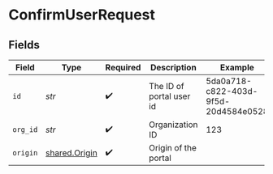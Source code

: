 # ConfirmUserRequest


## Fields

| Field                                          | Type                                           | Required                                       | Description                                    | Example                                        |
| ---------------------------------------------- | ---------------------------------------------- | ---------------------------------------------- | ---------------------------------------------- | ---------------------------------------------- |
| `id`                                           | *str*                                          | :heavy_check_mark:                             | The ID of portal user id                       | 5da0a718-c822-403d-9f5d-20d4584e0528           |
| `org_id`                                       | *str*                                          | :heavy_check_mark:                             | Organization ID                                | 123                                            |
| `origin`                                       | [shared.Origin](../../models/shared/origin.md) | :heavy_check_mark:                             | Origin of the portal                           |                                                |